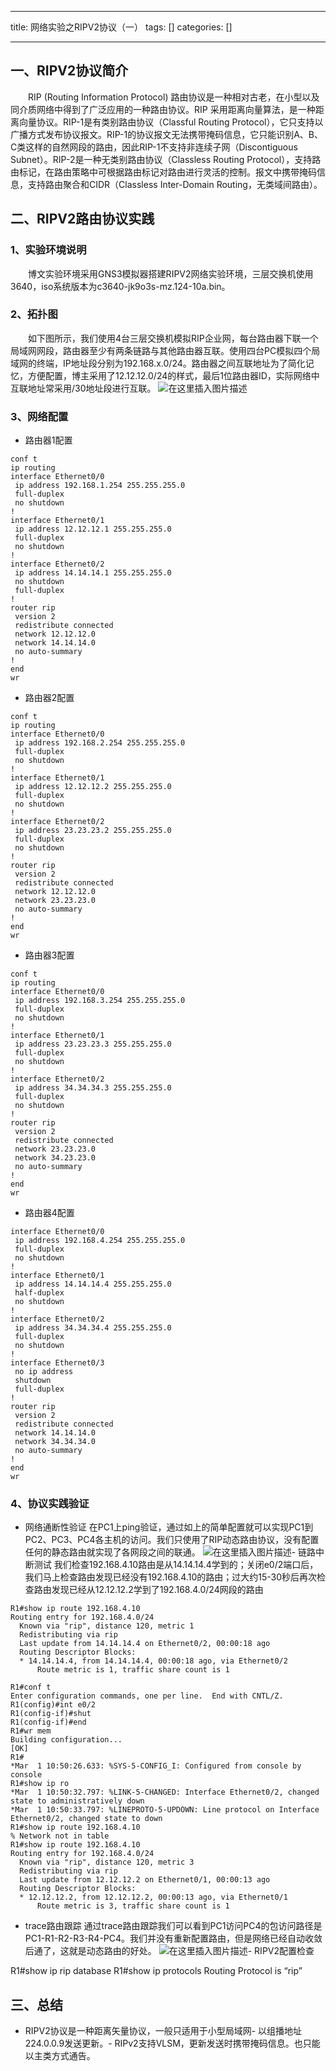 
--- 
title:  网络实验之RIPV2协议（一） 
tags: []
categories: [] 

---
## 一、RIPV2协议简介

  RIP (Routing Information Protocol) 路由协议是一种相对古老，在小型以及同介质网络中得到了广泛应用的一种路由协议。RIP 采用距离向量算法，是一种距离向量协议。RIP-1是有类别路由协议（Classful Routing Protocol），它只支持以广播方式发布协议报文。RIP-1的协议报文无法携带掩码信息，它只能识别A、B、C类这样的自然网段的路由，因此RIP-1不支持非连续子网（Discontiguous Subnet）。RIP-2是一种无类别路由协议（Classless Routing Protocol），支持路由标记，在路由策略中可根据路由标记对路由进行灵活的控制。报文中携带掩码信息，支持路由聚合和CIDR（Classless Inter-Domain Routing，无类域间路由）。

## 二、RIPV2路由协议实践

### 1、实验环境说明

  博文实验环境采用GNS3模拟器搭建RIPV2网络实验环境，三层交换机使用3640，iso系统版本为c3640-jk9o3s-mz.124-10a.bin。

### 2、拓扑图

  如下图所示，我们使用4台三层交换机模拟RIP企业网，每台路由器下联一个局域网网段，路由器至少有两条链路与其他路由器互联。使用四台PC模拟四个局域网的终端，IP地址段分别为192.168.x.0/24。路由器之间互联地址为了简化记忆，方便配置，博主采用了12.12.12.0/24的样式，最后1位路由器ID，实际网络中互联地址常采用/30地址段进行互联。 <img src="https://img-blog.csdnimg.cn/b17daddbb7ca4907a4c9c4a17ba9149b.png" alt="在这里插入图片描述">

### 3、网络配置
- 路由器1配置
```
conf t
ip routing
interface Ethernet0/0
 ip address 192.168.1.254 255.255.255.0
 full-duplex
 no shutdown
!
interface Ethernet0/1
 ip address 12.12.12.1 255.255.255.0
 full-duplex
 no shutdown
!
interface Ethernet0/2
 ip address 14.14.14.1 255.255.255.0
 no shutdown
 full-duplex
!
router rip
 version 2
 redistribute connected
 network 12.12.12.0
 network 14.14.14.0
 no auto-summary
!
end
wr

```
- 路由器2配置
```
conf t
ip routing
interface Ethernet0/0
 ip address 192.168.2.254 255.255.255.0
 full-duplex
 no shutdown
!
interface Ethernet0/1
 ip address 12.12.12.2 255.255.255.0
 full-duplex
 no shutdown
!
interface Ethernet0/2
 ip address 23.23.23.2 255.255.255.0
 full-duplex
 no shutdown
!
router rip
 version 2
 redistribute connected
 network 12.12.12.0
 network 23.23.23.0
 no auto-summary
!
end
wr

```
- 路由器3配置
```
conf t
ip routing
interface Ethernet0/0
 ip address 192.168.3.254 255.255.255.0
 full-duplex
 no shutdown
!
interface Ethernet0/1
 ip address 23.23.23.3 255.255.255.0
 full-duplex
 no shutdown
!
interface Ethernet0/2
 ip address 34.34.34.3 255.255.255.0
 full-duplex
 no shutdown
!
router rip
 version 2
 redistribute connected
 network 23.23.23.0
 network 34.23.23.0
 no auto-summary
!
end
wr

```
- 路由器4配置
```
interface Ethernet0/0
 ip address 192.168.4.254 255.255.255.0
 full-duplex
 no shutdown
!
interface Ethernet0/1
 ip address 14.14.14.4 255.255.255.0
 half-duplex
 no shutdown
!
interface Ethernet0/2
 ip address 34.34.34.4 255.255.255.0
 full-duplex
 no shutdown
!
interface Ethernet0/3
 no ip address
 shutdown
 full-duplex
!
router rip
 version 2
 redistribute connected
 network 14.14.14.0
 network 34.34.34.0
 no auto-summary
!
end
wr

```

### 4、协议实践验证
- 网络通断性验证 在PC1上ping验证，通过如上的简单配置就可以实现PC1到PC2、PC3、PC4各主机的访问。我们只使用了RIP动态路由协议，没有配置任何的静态路由就实现了各网段之间的联通。 <img src="https://img-blog.csdnimg.cn/a9ac4d6bcb6349249fa23c89afe2801b.png" alt="在这里插入图片描述">- 链路中断测试 我们检查192.168.4.10路由是从14.14.14.4学到的；关闭e0/2端口后，我们马上检查路由发现已经没有192.168.4.10的路由；过大约15-30秒后再次检查路由发现已经从12.12.12.2学到了192.168.4.0/24网段的路由
```
R1#show ip route 192.168.4.10
Routing entry for 192.168.4.0/24
  Known via "rip", distance 120, metric 1
  Redistributing via rip
  Last update from 14.14.14.4 on Ethernet0/2, 00:00:18 ago
  Routing Descriptor Blocks:
  * 14.14.14.4, from 14.14.14.4, 00:00:18 ago, via Ethernet0/2
      Route metric is 1, traffic share count is 1

R1#conf t
Enter configuration commands, one per line.  End with CNTL/Z.
R1(config)#int e0/2
R1(config-if)#shut
R1(config-if)#end
R1#wr mem
Building configuration...
[OK]
R1#
*Mar  1 10:50:26.633: %SYS-5-CONFIG_I: Configured from console by console
R1#show ip ro
*Mar  1 10:50:32.797: %LINK-5-CHANGED: Interface Ethernet0/2, changed state to administratively down
*Mar  1 10:50:33.797: %LINEPROTO-5-UPDOWN: Line protocol on Interface Ethernet0/2, changed state to down
R1#show ip route 192.168.4.10
% Network not in table
R1#show ip route 192.168.4.10
Routing entry for 192.168.4.0/24
  Known via "rip", distance 120, metric 3
  Redistributing via rip
  Last update from 12.12.12.2 on Ethernet0/1, 00:00:13 ago
  Routing Descriptor Blocks:
  * 12.12.12.2, from 12.12.12.2, 00:00:13 ago, via Ethernet0/1
      Route metric is 3, traffic share count is 1

```
- trace路由跟踪 通过trace路由跟踪我们可以看到PC1访问PC4的包访问路径是PC1-R1-R2-R3-R4-PC4。我们并没有重新配置路由，但是网络已经自动收敛后通了，这就是动态路由的好处。 <img src="https://img-blog.csdnimg.cn/e9e35b9946f741ab9f9ff551d6800a96.png" alt="在这里插入图片描述">- RIPV2配置检查
>  
 R1#show ip rip database R1#show ip protocols Routing Protocol is “rip” 


## 三、总结
- RIPV2协议是一种距离矢量协议，一般只适用于小型局域网- 以组播地址224.0.0.9发送更新。- RIPv2支持VLSM，更新发送时携带掩码信息。也只能以主类方式通告。